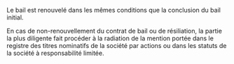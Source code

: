   
 Le bail est renouvelé dans les mêmes conditions que la conclusion du bail initial.  

  
 En cas de non-renouvellement du contrat de bail ou de résiliation, la partie la plus diligente fait procéder à la radiation de la mention portée dans le registre des titres nominatifs de la société par actions ou dans les statuts de la société à responsabilité limitée.  
